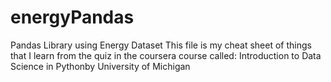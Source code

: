 # energyPandas
Pandas Library using Energy Dataset
This file is my cheat sheet of things that I learn from the quiz in the coursera course called: Introduction to Data Science in Pythonby University of Michigan
